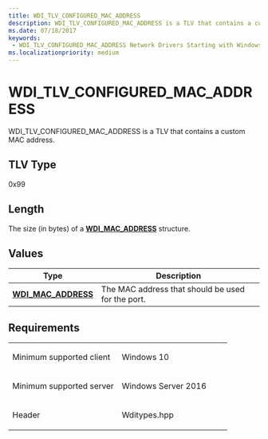 ```yaml
---
title: WDI_TLV_CONFIGURED_MAC_ADDRESS
description: WDI_TLV_CONFIGURED_MAC_ADDRESS is a TLV that contains a custom MAC address.
ms.date: 07/18/2017
keywords:
 - WDI_TLV_CONFIGURED_MAC_ADDRESS Network Drivers Starting with Windows Vista
ms.localizationpriority: medium
---
```


# WDI\_TLV\_CONFIGURED\_MAC\_ADDRESS


WDI\_TLV\_CONFIGURED\_MAC\_ADDRESS is a TLV that contains a custom MAC address.

## TLV Type


0x99

## Length


The size (in bytes) of a [**WDI\_MAC\_ADDRESS**](/windows-hardware/drivers/ddi/dot11wdi/ns-dot11wdi-_wdi_mac_address) structure.

## Values


| Type                                              | Description                                       |
|---------------------------------------------------|---------------------------------------------------|
| [**WDI\_MAC\_ADDRESS**](/windows-hardware/drivers/ddi/dot11wdi/ns-dot11wdi-_wdi_mac_address) | The MAC address that should be used for the port. |

 

## Requirements

<table>
<colgroup>
<col width="50%" />
<col width="50%" />
</colgroup>
<tbody>
<tr class="odd">
<td><p>Minimum supported client</p></td>
<td><p>Windows 10</p></td>
</tr>
<tr class="even">
<td><p>Minimum supported server</p></td>
<td><p>Windows Server 2016</p></td>
</tr>
<tr class="odd">
<td><p>Header</p></td>
<td>Wditypes.hpp</td>
</tr>
</tbody>
</table>

 

